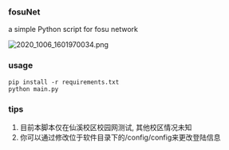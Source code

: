 ### fosuNet
a simple Python script for fosu network  

![2020_1006_1601970034.png](https://i.loli.net/2020/10/06/qglPIb8rzJD4Lpo.png)
### usage
```
pip install -r requirements.txt
python main.py
```
### tips
1. 目前本脚本仅在仙溪校区校园网测试, 其他校区情况未知  
2. 你可以通过修改位于软件目录下的/config/config来更改登陆信息
